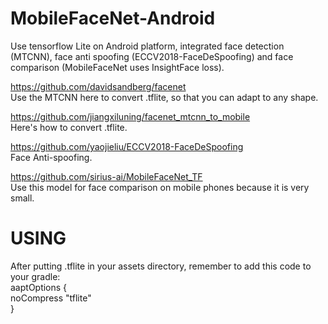 # MobileFaceNet-Android
Use tensorflow Lite on Android platform, integrated face detection (MTCNN), face anti spoofing (ECCV2018-FaceDeSpoofing) and face comparison (MobileFaceNet uses InsightFace loss).

https://github.com/davidsandberg/facenet  
Use the MTCNN here to convert .tflite, so that you can adapt to any shape.  
  
https://github.com/jiangxiluning/facenet_mtcnn_to_mobile  
Here's how to convert .tflite.  
  
https://github.com/yaojieliu/ECCV2018-FaceDeSpoofing  
Face Anti-spoofing.  
  
https://github.com/sirius-ai/MobileFaceNet_TF  
Use this model for face comparison on mobile phones because it is very small.  
  
# USING
After putting .tflite in your assets directory, remember to add this code to your gradle:  
aaptOptions {  
  noCompress "tflite"  
}  

